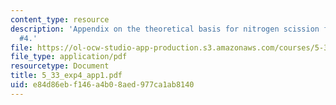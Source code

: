 ```yaml
---
content_type: resource
description: 'Appendix on the theoretical basis for nitrogen scission for Experiment
  #4.'
file: https://ol-ocw-studio-app-production.s3.amazonaws.com/courses/5-33-advanced-chemical-experimentation-and-instrumentation-fall-2007/e84d86ebf146a4b08aed977ca1ab8140_5_33_exp4_app1.pdf
file_type: application/pdf
resourcetype: Document
title: 5_33_exp4_app1.pdf
uid: e84d86eb-f146-a4b0-8aed-977ca1ab8140
---
```

